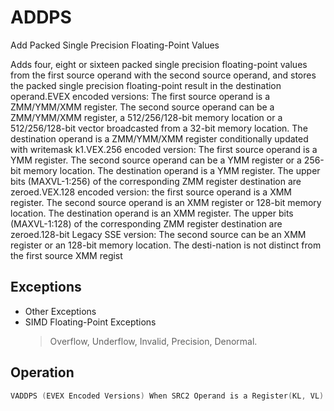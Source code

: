 # ADDPS

Add Packed Single Precision Floating-Point Values

Adds four, eight or sixteen packed single precision floating-point values from the first source operand with the second source operand, and stores the packed single precision floating-point result in the destination operand.EVEX encoded versions: The first source operand is a ZMM/YMM/XMM register.
The second source operand can be a ZMM/YMM/XMM register, a 512/256/128-bit memory location or a 512/256/128-bit vector broadcasted from a 32-bit memory location.
The destination operand is a ZMM/YMM/XMM register conditionally updated with writemask k1.VEX.256 encoded version: The first source operand is a YMM register.
The second source operand can be a YMM register or a 256-bit memory location.
The destination operand is a YMM register.
The upper bits (MAXVL-1:256) of the corresponding ZMM register destination are zeroed.VEX.128 encoded version: the first source operand is a XMM register.
The second source operand is an XMM register or 128-bit memory location.
The destination operand is an XMM register.
The upper bits (MAXVL-1:128) of the corresponding ZMM register destination are zeroed.128-bit Legacy SSE version: The second source can be an XMM register or an 128-bit memory location.
The desti-nation is not distinct from the first source XMM regist

## Exceptions

- Other Exceptions
- SIMD Floating-Point Exceptions
  > Overflow, Underflow, Invalid, Precision, Denormal.

## Operation

```C
VADDPS (EVEX Encoded Versions) When SRC2 Operand is a Register(KL, VL) = (4, 128), (8, 256), (16, 512)IF (VL = 512) AND (EVEX.b = 1) THENSET_ROUNDING_MODE_FOR_THIS_INSTRUCTION(EVEX.RC);ELSE SET_ROUNDING_MODE_FOR_THIS_INSTRUCTION(MXCSR.RC);FI;FOR j := 0 TO KL-1i := j * 32IF k1[j] OR *no writemask*THEN DEST[i+31:i] := SRC1[i+31:i] + SRC2[i+31:i]ELSE IF *merging-masking*; merging-maskingTHEN *DEST[i+31:i] remains unchanged*ELSE ; zeroing-maskingDEST[i+31:i] := 0FIFI;ENDFOR;DEST[MAXVL-1:VL] := 0VADDPS (EVEX Encoded Versions) When SRC2 Operand is a Memory Source(KL, VL) = (4, 128), (8, 256), (16, 512)FOR j := 0 TO KL-1i := j * 32IF k1[j] OR *no writemask*THEN IF (EVEX.b = 1) THENDEST[i+31:i] := SRC1[i+31:i] + SRC2[31:0]ELSE DEST[i+31:i] := SRC1[i+31:i] + SRC2[i+31:i]FI;ELSE IF *merging-masking*; merging-maskingTHEN *DEST[i+31:i] remains unchanged*ELSE ; zeroing-maskingDEST[i+31:i] := 0FIFI;VADDPS (VEX.256 Encoded Version)DEST[31:0] := SRC1[31:0] + SRC2[31:0]DEST[63:32] := SRC1[63:32] + SRC2[63:32]DEST[95:64] := SRC1[95:64] + SRC2[95:64]DEST[127:96] := SRC1[127:96] + SRC2[127:96]DEST[159:128] := SRC1[159:128] + SRC2[159:128]DEST[191:160]:= SRC1[191:160] + SRC2[191:160]DEST[223:192] := SRC1[223:192] + SRC2[223:192]DEST[255:224] := SRC1[255:224] + SRC2[255:224].DEST[MAXVL-1:256] := 0VADDPS (VEX.128 Encoded Version)DEST[31:0] := SRC1[31:0] + SRC2[31:0]DEST[63:32] := SRC1[63:32] + SRC2[63:32]DEST[95:64] := SRC1[95:64] + SRC2[95:64]DEST[127:96] := SRC1[127:96] + SRC2[127:96]DEST[MAXVL-1:128] := 0ADDPS (128-bit Legacy SSE Version)DEST[31:0] := SRC1[31:0] + SRC2[31:0]DEST[63:32] := SRC1[63:32] + SRC2[63:32]DEST[95:64] := SRC1[95:64] + SRC2[95:64]DEST[127:96] := SRC1[127:96] + SRC2[127:96]DEST[MAXVL-1:128] (Unmodified)Intel C/C++ Compiler Intrinsic EquivalentVADDPS __m512 _mm512_add_ps (__m512 a, __m512 b);VADDPS __m512 _mm512_mask_add_ps (__m512 s, __mmask16 k, __m512 a, __m512 b);VADDPS __m512 _mm512_maskz_add_ps (__mmask16 k, __m512 a, __m512 b);VADDPS __m256 _mm256_mask_add_ps (__m256 s, __mmask8 k, __m256 a, __m256 b);VADDPS __m256 _mm256_maskz_add_ps (__mmask8 k, __m256 a, __m256 b);VADDPS __m128 _mm_mask_add_ps (__m128d s, __mmask8 k, __m128 a, __m128 b);VADDPS __m128 _mm_maskz_add_ps (__mmask8 k, __m128 a, __m128 b);VADDPS __m512 _mm512_add_round_ps (__m512 a, __m512 b, int);VADDPS __m512 _mm512_mask_add_round_ps (__m512 s, __mmask16 k, __m512 a, __m512 b, int);VADDPS __m512 _mm512_maskz_add_round_ps (__mmask16 k, __m512 a, __m512 b, int);ADDPS __m256 _mm256_add_ps (__m256 a, __m256 b);ADDPS __m128 _mm_add_ps (__m128 a, __m128 b);
```
